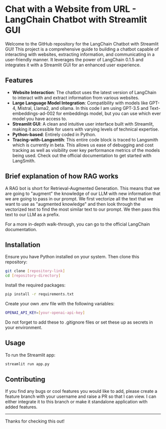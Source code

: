 # Chat with a Website from URL - LangChain Chatbot with Streamlit GUI

Welcome to the GitHub repository for the LangChain Chatbot with Streamlit GUI! This project is a comprehensive guide to building a chatbot capable of interacting with websites, extracting information, and communicating in a user-friendly manner. It leverages the power of LangChain 0.1.5 and integrates it with a Streamlit GUI for an enhanced user experience.

## Features
- **Website Interaction**: The chatbot uses the latest version of LangChain to interact with and extract information from various websites.
- **Large Language Model Integration**: Compatibility with models like GPT-4, Mistral, Llama2, and ollama. In this code I am using GPT-3.5 and Text-embeddings-ad-002 for embeddings model, but you can use which ever model you have access to. 
- **Streamlit GUI**: A clean and intuitive user interface built with Streamlit, making it accessible for users with varying levels of technical expertise.
- **Python-based**: Entirely coded in Python.
- **Tracing-with-Langsmtih**: This entire code block is traced to Langsmith which is currently in beta. This allows us ease of debugging and cost tracking as well as visibility over key performance metrics of the models being used. Check out the official documentation to get started with LangSmith. 

## Brief explanation of how RAG works

A RAG bot is short for Retrieval-Augmented Generation. This means that we are going to "augment" the knowledge of our LLM with new information that we are going to pass in our prompt. We first vectorize all the text that we want to use as "augmented knowledge" and then look through the vectorized text to find the most similar text to our prompt. We then pass this text to our LLM as a prefix.

For a more in-depth walk-through, you can go to the official LangChain documentation.


## Installation
Ensure you have Python installed on your system. Then clone this repository:

```bash
git clone [repository-link]
cd [repository-directory]
```

Install the required packages:

```bash
pip install -r requirements.txt
```

Create your own .env file with the following variables:

```bash
OPENAI_API_KEY=[your-openai-api-key]
```
Do not forget to add these to .gitignore files or set these up as secrets in your environment. 
## Usage
To run the Streamlit app:

```bash
streamlit run app.py
```

## Contributing
If you find any bugs or cool features you would like to add, please create a feature branch with your username and raise a PR so that I can view. I can either integrate it to this branch or make it standalone application with added features. 

---
Thanks for checking this out! 